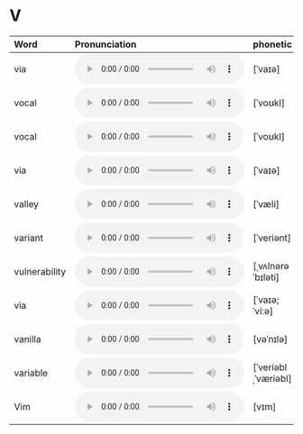 
# V

| Word  | Pronunciation | phonetic |
| :-- | :-- | :-- |
| via | <audio src="/awesome-pronunciation/public/audio/via.mp3" controls="controls" controlslist="nodownload"></audio> | [ˈvaɪə] |
| vocal | <audio src="/awesome-pronunciation/public/audio/vocal.mp3" controls="controls" controlslist="nodownload"></audio> | [ˈvoʊkl] |
| vocal | <audio src="/awesome-pronunciation/public/audio/vocal.mp3" controls="controls" controlslist="nodownload"></audio> | [ˈvoʊkl] |
| via | <audio src="/awesome-pronunciation/public/audio/via.mp3" controls="controls" controlslist="nodownload"></audio> | [ˈvaɪə] |
| valley | <audio src="/awesome-pronunciation/public/audio/valley.mp3" controls="controls" controlslist="nodownload"></audio> | [ˈvæli] |
| variant | <audio src="/awesome-pronunciation/public/audio/variant.mp3" controls="controls" controlslist="nodownload"></audio> | [ˈveriənt] |
| vulnerability | <audio src="/awesome-pronunciation/public/audio/vulnerability.mp3" controls="controls" controlslist="nodownload"></audio> | [ˌvʌlnərəˈbɪləti] |
| via | <audio src="/awesome-pronunciation/public/audio/via.mp3" controls="controls" controlslist="nodownload"></audio> | [ˈvaɪə; ˈviːə] |
| vanilla | <audio src="/awesome-pronunciation/public/audio/vanilla.mp3" controls="controls" controlslist="nodownload"></audio> | [vəˈnɪlə] |
| variable | <audio src="/awesome-pronunciation/public/audio/variable.mp3" controls="controls" controlslist="nodownload"></audio> | [ˈveriəblˌˈværiəbl] |
| Vim | <audio src="/awesome-pronunciation/public/audio/Vim.mp3" controls="controls" controlslist="nodownload"></audio> | [vɪm] |
